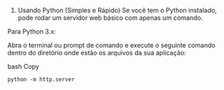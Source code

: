 1. Usando Python (Simples e Rápido)
Se você tem o Python instalado, pode rodar um servidor web básico com apenas um comando.

Para Python 3.x:

Abra o terminal ou prompt de comando e execute o seguinte comando dentro do diretório onde estão os arquivos da sua aplicação:

bash
Copy

```
python -m http.server
```